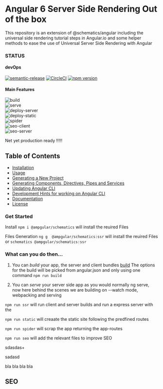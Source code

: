 # Angular 6 Server Side Rendering Out of the box

This repository is an extension of @schematics/angular including the universal side rendering tutorial steps in Angular.io and some helper methods to ease the use of Universal Server Side Rendering with Angular

### STATUS

#### devOps
[![semantic-release](https://img.shields.io/badge/%20%20%F0%9F%93%A6%F0%9F%9A%80-semantic--release-e10079.svg)](https://github.com/semantic-release/semantic-release)
[![CircleCI](https://circleci.com/gh/ampgular/schematics/tree/master.svg?style=svg)](https://circleci.com/gh/ampgular/schematics/tree/master)
[![npm version](https://badge.fury.io/js/%40ampgular%2Fschematics.svg)](https://badge.fury.io/js/%40ampgular%2Fschematics)

#### Main Features
![build](https://img.shields.io/badge/build-%201%2F1%20-green.svg)  
![serve](https://img.shields.io/badge/serve-%200%2F1%20-red.svg)  
![deploy-server](https://img.shields.io/badge/deployserver-%201%2F4%20-red.svg)  
![deploy-static](https://img.shields.io/badge/deploystatic-%201%2F5%20-red.svg)  
![spider](https://img.shields.io/badge/spider-%201%2F4%20-yellowgreen.svg)  
![seo-client](https://img.shields.io/badge/seoclient-%201%2F5%20-red.svg)  
![seo-server](https://img.shields.io/badge/seoserver-%201%2F5%20-red.svg)  

Net yet production ready !!!!!

## Table of Contents

* [Installation](#installation)
* [Usage](#usage)
* [Generating a New Project](#generating-and-serving-an-angular-project-via-a-development-server)
* [Generating Components, Directives, Pipes and Services](#generating-components-directives-pipes-and-services)
* [Updating Angular CLI](#updating-angular-cli)
* [Development Hints for working on Angular CLI](#development-hints-for-working-on-angular-cli)
* [Documentation](#documentation)
* [License](#license)


### Get Started
Install
`npm i @ampgular/schematics` will install the reuired Files

Files Generation
`ng g  @ampgular/schematics:ssr` will install the reuired Files
or 
`schematics @ampgular/schematics:ssr`

### What can you do then...

1) You can *build* your app, the server and client bundles [build](#build)
       The options for the build will be picked from angular.json
       and only using one command
       `npm run build`


2) You can *serve* your server side app as you would normally ng serve, now here behind the scenes
       we are building on --watch mode, webpacking and serving


`npm run ssr` will run client and server builds and run a express server with the

`npm run static` will creaate the static site following the predfined routes

`npm run spider` will scrap the app returning the app-routes



`npm run seo` will add the relevant files to improve SEO


sdasdas+

sadasd





 bla bla bla bla
 ## SEO
